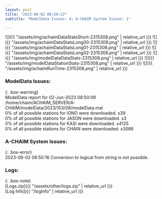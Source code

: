 ```yaml
---
layout: post
title: "2023-06-02 08:50:22"
subtitle: "ModelData Issues: 4; A-CHAIM System Issues: 1"

---
```


![]({{ "/assets/img/achaimDataStatsShort-2315308.png" | relative_url }})
![]({{ "/assets/img/achaimDataStatsLong00-2315308.png" | relative_url }})
![]({{ "/assets/img/achaimDataStatsLong01-2315308.png" | relative_url }})
![]({{ "/assets/img/achaimDataStatsLong02-2315308.png" | relative_url }})
![]({{ "/assets/img/modelDataDataStats-2315308.png" | relative_url }})
![]({{ "/assets/img/modelDataStationStats-2315308.png" | relative_url }})
![]({{ "/assets/img/achaimRunTime-2315308.png" | relative_url }})


### ModelData Issues:  
  
{: .box-warning}  
 ModelData report for 02-Jun-2023 08:50:09   
 /home/chaim/ACHAIM_SERVER/A-CHAIM/modelData/2023/153/08/modelData.mat   
 0% of all possible stations for IONO were downloaded. x39   
 0% of all possible stations for JASON were downloaded. x3   
 0% of all possible stations for KASI were downloaded. x4125   
 0% of all possible stations for CHAIN were downloaded. x3086   
  
### A-CHAIM System Issues:  
  
{: .box-error}  
2023-06-02 08:50:16 Conversion to logical from string is not possible.  

### Logs:  
  
{: .box-note}  
[Logs.zip]({{ "/assets/other/logs.zip" | relative_url }})  
[Log Info]({{ "/logInfo" | relative_url }})  
